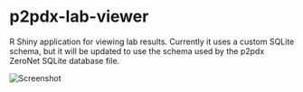 # p2pdx-lab-viewer
R Shiny application for viewing lab results. Currently it uses a custom SQLite schema, but it will be updated to use the schema used by the p2pdx ZeroNet SQLite database file.

![Screenshot](http://i.imgur.com/OJsbqDk.png)
